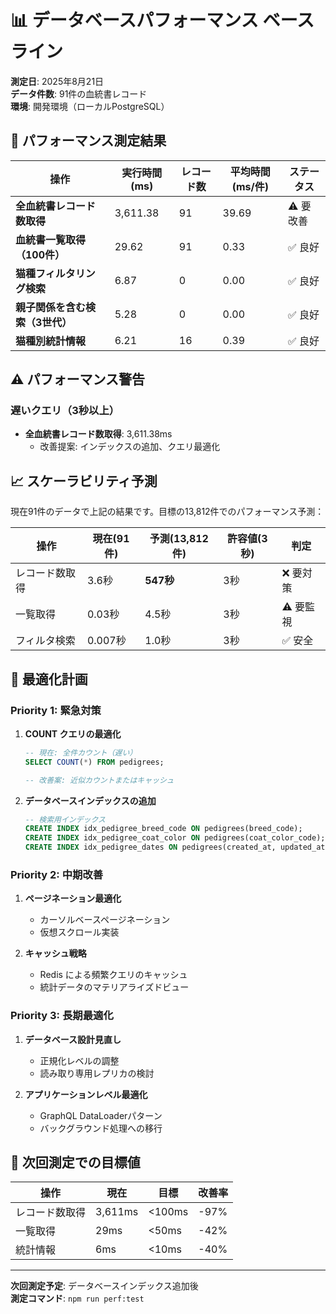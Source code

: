 # 📊 データベースパフォーマンス ベースライン

**測定日**: 2025年8月21日  
**データ件数**: 91件の血統書レコード  
**環境**: 開発環境（ローカルPostgreSQL）

## 🎯 パフォーマンス測定結果

| 操作 | 実行時間(ms) | レコード数 | 平均時間(ms/件) | ステータス |
|------|-------------|-----------|---------------|-----------|
| **全血統書レコード数取得** | 3,611.38 | 91 | 39.69 | ⚠️ 要改善 |
| **血統書一覧取得（100件）** | 29.62 | 91 | 0.33 | ✅ 良好 |
| **猫種フィルタリング検索** | 6.87 | 0 | 0.00 | ✅ 良好 |
| **親子関係を含む検索（3世代）** | 5.28 | 0 | 0.00 | ✅ 良好 |
| **猫種別統計情報** | 6.21 | 16 | 0.39 | ✅ 良好 |

## ⚠️ パフォーマンス警告

### 遅いクエリ（3秒以上）
- **全血統書レコード数取得**: 3,611.38ms
  - 改善提案: インデックスの追加、クエリ最適化

## 📈 スケーラビリティ予測

現在91件のデータで上記の結果です。目標の13,812件でのパフォーマンス予測：

| 操作 | 現在(91件) | 予測(13,812件) | 許容値(3秒) | 判定 |
|------|-----------|--------------|-----------|------|
| レコード数取得 | 3.6秒 | **547秒** | 3秒 | ❌ 要対策 |
| 一覧取得 | 0.03秒 | 4.5秒 | 3秒 | ⚠️ 要監視 |
| フィルタ検索 | 0.007秒 | 1.0秒 | 3秒 | ✅ 安全 |

## 🔧 最適化計画

### Priority 1: 緊急対策
1. **COUNT クエリの最適化**
   ```sql
   -- 現在: 全件カウント（遅い）
   SELECT COUNT(*) FROM pedigrees;
   
   -- 改善案: 近似カウントまたはキャッシュ
   ```

2. **データベースインデックスの追加**
   ```sql
   -- 検索用インデックス
   CREATE INDEX idx_pedigree_breed_code ON pedigrees(breed_code);
   CREATE INDEX idx_pedigree_coat_color ON pedigrees(coat_color_code);
   CREATE INDEX idx_pedigree_dates ON pedigrees(created_at, updated_at);
   ```

### Priority 2: 中期改善
1. **ページネーション最適化**
   - カーソルベースページネーション
   - 仮想スクロール実装

2. **キャッシュ戦略**
   - Redis による頻繁クエリのキャッシュ
   - 統計データのマテリアライズドビュー

### Priority 3: 長期最適化
1. **データベース設計見直し**
   - 正規化レベルの調整
   - 読み取り専用レプリカの検討

2. **アプリケーションレベル最適化**
   - GraphQL DataLoaderパターン
   - バックグラウンド処理への移行

## 🎯 次回測定での目標値

| 操作 | 現在 | 目標 | 改善率 |
|------|------|------|-------|
| レコード数取得 | 3,611ms | <100ms | -97% |
| 一覧取得 | 29ms | <50ms | -42% |
| 統計情報 | 6ms | <10ms | -40% |

---

**次回測定予定**: データベースインデックス追加後  
**測定コマンド**: `npm run perf:test`
